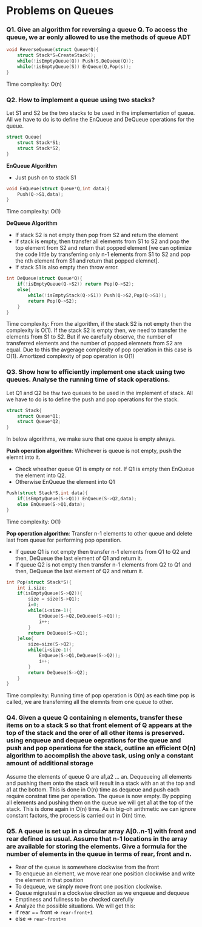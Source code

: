 # Problems on Queues

### Q1. Give an algorithm for reversing a queue Q. To access the queue, we ar eonly allowed to use the methods of queue ADT

```c
void ReverseQueue(struct Queue*Q){
    struct Stack*S=CreateStack();
    while(!isEmptyQueue(Q)) Push(S,DeQueue(Q));
    while(!isEmptyQueue(S)) EnQueue(Q,Pop(s));
}
```

Time complexity: O(n)

### Q2. How to implement a queue using two stacks?

Let S1 and S2 be the two stacks to be used in the implementation of queue. All we have to do is to define the EnQueue and DeQueue operations for the queue.

```c
struct Queue{
    struct Stack*S1;
    struct Stack*S2;
}
```

**EnQueue Algorithm**

- Just push on to stack S1

```c
void EnQueue(struct Queue*Q,int data){
    Push(Q->S1,data);
}
```

Time complexity: O(1)

**DeQueue Algorithm**
- If stack S2 is not empty then pop from S2 and return the element
- if stack is empty, then transfer all elements from S1 to S2 and pop the top element from S2 and return that popped element [we can optimize the code little by transferring only n-1 elements from S1 to S2 and pop the nth element from S1 and return that popped elemnet].
- If stack S1 is also empty then throw error.

```c
int DeQueue(struct Queue*Q){
    if(!isEmptyQueue(Q->S2)) return Pop(Q->S2);
    else{
        while(!isEmptyStack(Q->S1)) Push(Q->S2,Pop(Q->S1));
        return Pop(Q->S2);
    }
}
```

Time complexity: From the algorithm, if the stack S2 is not empty then the complexity is O(1). If the stack S2 is empty then, we need to transfer the elements from S1 to S2. But if we carefully observe, the number of transferred elements and the number of popped elemnets from S2 are equal. Due to this the avgerage complexity of pop operation in this case is O(1). Amortized complexity of pop operation is O(1)

### Q3. Show how to efficiently implement one stack using two queues. Analyse the running time of stack operations.

Let Q1 and Q2 be thw two queues to be used in the implement of stack. All we have to do is to define the push and pop operations for the stack.

```c
struct Stack{
    struct Queue*Q1;
    struct Queue*Q2;
}
```

In below algorithms, we make sure that one queue is empty always.

**Push operation algorithm**: Whichever is queue is not empty, push the elemnt into it.
- Check wheather queue Q1 is empty or not. If Q1 is empty then EnQueue the element into Q2.
- Otherwise EnQueue the element into Q1

```c
Push(struct Stack*S,int data){
    if(isEmptyQueue(S->Q1)) EnQueue(S->Q2,data);
    else EnQueue(S->Q1,data);
}
```
Time complexity: O(1)

**Pop operation algorithm**: Transfer n-1 elements to other queue and delete last from queue for performing pop operation.
- If queue Q1 is not empty then transfer n-1 elements from Q1 to Q2 and then, DeQueue the last element of Q1 and return it.
- If queue Q2 is not empty then transfer n-1 elements from Q2 to Q1 and then, DeQueue the last element of Q2 and return it.

```c
int Pop(struct Stack*S){
    int i,size;
    if(isEmptyQueue(S->Q2)){
        size = size(S->Q1);
        i=0;
        while(i<size-1){
            EnQueue(S->Q2,DeQueue(S->Q1));
            i++;
        }
        return DeQueue(S->Q1);
    }else{
        size=size(S->Q2);
        while(i<size-1){
            EnQueue(S->Q1,DeQueue(S->Q2));
            i++;
        }
        return DeQueue(S->Q2);
    }
}
```

Time complexity: Running time of pop operation is O(n) as each time pop is called, we are transferring all the elemnts from one queue to other.

### Q4. Given a queue Q containing n elements, transfer these items on to a stack S so that front element of Q appears at the top of the stack and the orer of all other items is preserved. using enqueue and dequeue oeprations for the queue and push and pop operations for the stack, outline an efficient O(n) algorithm to accomplish the above task, using only a constant amount of additional storage

Assume the elements of queue Q are a1,a2 ... an. Dequeueing all elements and pushing them onto the stack will result in a stack with an at the top and a1 at the bottom. This is done in O(n) time as dequeue and push each require constnat time per operation. The queue is now empty. By popping all elements and pushing them on the queue we will get a1 at the top of the stack. This is done again in O(n) time. As in big-oh arithmetic we can ignore constant factors, the process is carried out in O(n) time.

### Q5. A queue is set up in a circular array A[0..n-1] with front and rear defined as usual. Assume that n-1 locations in the array are available for storing the elements. Give a formula for the number of elements in the queue in terms of rear, front and n.

- Rear of the queue is somewhere clockwise from the front
- To enqueue an element, we move rear one position clockwise and write the element in that position
- To dequeue, we simply move front one position clockwise.
- Queue migratesi n a clockwise direction as we enqueue and dequeue
- Emptiness and fullness to be checked carefully
- Analyze the possible situations. We will get this:
- if rear == front => `rear-front+1`
- else => `rear-front+n`